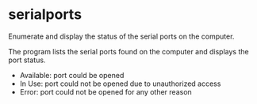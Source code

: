 # serialports
Enumerate and display the status of the serial ports on the computer.

The program lists the serial ports found on the computer and displays the port status.

* Available: port could be opened
* In Use: port could not be opened due to unauthorized access
* Error: port could not be opened for any other reason

